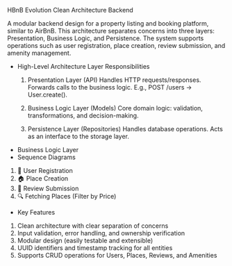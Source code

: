 HBnB Evolution Clean Architecture Backend

A modular backend design for a property listing and booking platform, similar to AirBnB. This architecture separates concerns into three layers: Presentation, Business Logic, and Persistence. The system supports operations such as user registration, place creation, review submission, and amenity management.
- High-Level Architecture
  Layer Responsibilities
  1. Presentation Layer (API)
Handles HTTP requests/responses. Forwards calls to the business logic.
E.g., POST /users → User.create().

  2. Business Logic Layer (Models)
Core domain logic: validation, transformations, and decision-making.

  3. Persistence Layer (Repositories)
Handles database operations. Acts as an interface to the storage layer.
- Business Logic Layer
- Sequence Diagrams
1. 🧾 User Registration
2. 🏠 Place Creation
3. 🧾 Review Submission
4. 🔍 Fetching Places (Filter by Price)
   
- Key Features
1. Clean architecture with clear separation of concerns
2. Input validation, error handling, and ownership verification
3. Modular design (easily testable and extensible)
4. UUID identifiers and timestamp tracking for all entities
5. Supports CRUD operations for Users, Places, Reviews, and Amenities
